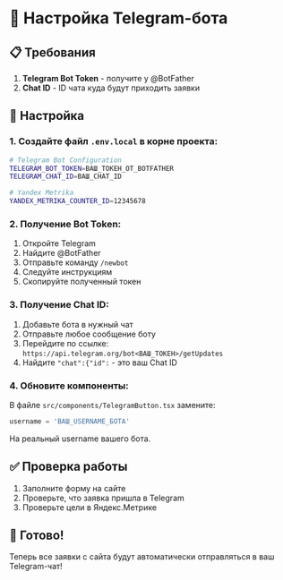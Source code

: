 # 🤖 Настройка Telegram-бота

## 📋 Требования

1. **Telegram Bot Token** - получите у @BotFather
2. **Chat ID** - ID чата куда будут приходить заявки

## 🔧 Настройка

### 1. Создайте файл `.env.local` в корне проекта:

```bash
# Telegram Bot Configuration
TELEGRAM_BOT_TOKEN=ВАШ_ТОКЕН_ОТ_BOTFATHER
TELEGRAM_CHAT_ID=ВАШ_CHAT_ID

# Yandex Metrika
YANDEX_METRIKA_COUNTER_ID=12345678
```

### 2. Получение Bot Token:

1. Откройте Telegram
2. Найдите @BotFather
3. Отправьте команду `/newbot`
4. Следуйте инструкциям
5. Скопируйте полученный токен

### 3. Получение Chat ID:

1. Добавьте бота в нужный чат
2. Отправьте любое сообщение боту
3. Перейдите по ссылке: `https://api.telegram.org/bot<ВАШ_ТОКЕН>/getUpdates`
4. Найдите `"chat":{"id":` - это ваш Chat ID

### 4. Обновите компоненты:

В файле `src/components/TelegramButton.tsx` замените:
```javascript
username = 'ВАШ_USERNAME_БОТА'
```

На реальный username вашего бота.

## ✅ Проверка работы

1. Заполните форму на сайте
2. Проверьте, что заявка пришла в Telegram
3. Проверьте цели в Яндекс.Метрике

## 🚀 Готово!

Теперь все заявки с сайта будут автоматически отправляться в ваш Telegram-чат!
